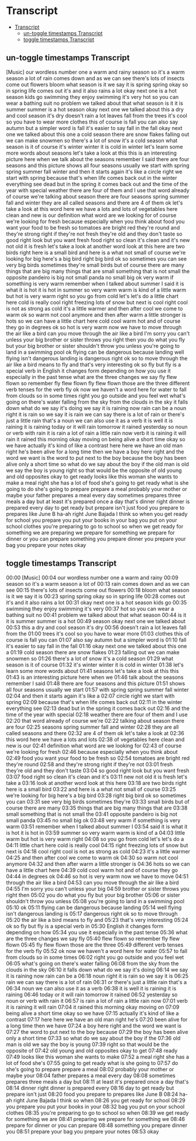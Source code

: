 # Transcript

- [Transcript](#transcript)
  - [un-toggle timestamps Transcript](#un-toggle-timestamps-transcript)
  - [toggle timestamps Transcript](#toggle-timestamps-transcript)

## un-toggle timestamps Transcript

[Music]
our wordless number one a warm and rainy
season so it's a warm season a lot of
rain comes down and as we can see
there's lots of insects come out flowers
bloom what season is it we say it is
spring spring okay so in spring life
comes out it's and it also rains a lot
okay next one is a hot season kids go
swimming they enjoy swimming it's very
hot so you can wear a bathing suit no
problem we talked about that what season
is it it is summer summer is a hot
season okay next one we talked about
this a dry and cool season it's dry
doesn't rain a lot leaves fall from the
trees it's cool so you have to wear more
clothes this of course is fall you can
also say autumn but a simpler word is
fall it's easier to say fall in the fall
okay next one we talked about this one a
cold season there are snow flakes
falling out we can make snowmen so
there's a lot of snow it's a cold season
what season is it of course
it's winter winter it is cold in winter
let's learn some more words about
seasons let's take a look at this this
is an interesting picture here when we
talk about the seasons remember I said
there are four seasons and this picture
shows all four seasons usually we start
with spring spring summer fall winter
and then it starts again it's like a
circle right we start with spring
because that's when life comes back out
in the winter everything see
dead but in the spring it comes back out
and the time of the year with special
weather there are four of them and I use
that word already of course we're
talking about season there are four
seasons spring summer fall and winter
they are all called seasons and there
are 4 of them ok let's take a look at
this word here we have a lots and lots
of vegetables here clean and new is our
definition what word are we looking for
of course we're looking for fresh
because especially when you think about
food you want your food to be fresh so
tomatoes are bright red they're round
and they're strong right if they're not
fresh they're old and they don't taste
so good right look but you want fresh
food right so clean it's clean and it's
new not old it is fresh let's take a
look at another word look at this here
are two birds right here is a small bird
and here is a what not small of course
we're looking for big here's a big bird
right big bird ok so sometimes you can
see very big birds sometimes they're
small birds but of course there are many
things that are big many things that are
small something that is not small the
opposite pandeiro is big not small panda
no small big ok
very warm if something is very warm
remember when I talked about summer I
said it is what it is hot it is hot in
summer so very warm warm is kind of a
little warm but hot is very warm right
so you go from cold let's let's do a
little chart here cold is really cool
right freezing lots of snow but next is
cool right cool is not as strong as cold
it's a little warmer
and then after cool we come to warm ok
so warm not cool anymore
and then after warm a little stronger is
hots so we can have a little chart here
cold cool warm hot and of course they go
in degrees ok
so hot is very warm now we have to move
through the air like a bird
can you move through the air like a bird
I'm sorry you can't unless your big
brother or sister throws you right then
you do what you fly but your big brother
or sister shouldn't throw you unless
you're going to land in a swimming pool
ok
flying can be dangerous because landing
well flying isn't dangerous landing is
dangerous right ok so to move through
the air like a bird means to fly and
that's very interesting
ok so fly but fly is a special verb in
English it changes form depending on how
you use it especially in the past tense
what are the three changes we say fly
flew flown so remember fly flew flown
fly flew flown those are the three
different verb tenses for the verb fly
ok now we haven't a word here for water
to fall from clouds so in some times
right you go outside and you feel wet
what's going on there's water falling
from the sky from the clouds in the sky
it falls down what do we say it's doing
we say it is raining now rain can be a
noun right it is rain so we say it is
rain we can say there is a lot of rain
or there's just a little rain that's a
noun we can also use it as a verb
it is well it is raining it is raining
today or it will rain tomorrow it rained
yesterday so noun or verb with rain it
is rain a lot of rain a little rain now
verb it is raining it will rain
it rained this morning okay moving on
being alive a short time okay so we have
actually it's kind of like a contrast
here here we have an old man right he's
been alive for a long time then we have
a boy here right and the word we want is
the word to put next to the boy because
the boy has been alive only a short time
so what do we say about the boy if the
old man is old we say the boy is young
right so that would be the opposite of
old young and old opposites okay to get
ready
looks like this woman she wants to make
a meal right she has a lot of food she's
going to get ready what is she going to
do she's going to prepare prepare a meal
probably your mother or maybe your
father prepares a meal every day
sometimes prepares three meals a day but
at least it's prepared once a day that's
dinner right dinner is prepared every
day to get ready but prepare isn't just
food you prepare to prepares like June B
ha-ah right June Bajada I think so when
you get ready for school
you prepare you put your books in your
bag you put on your school clothes
you're preparing to go to school so when
we get ready for something we are
preparing we prepare for something we
prepare for dinner or you can prepare
something you prepare dinner you
prepare your bag you prepare your notes
okay

## toggle timestamps Transcript

00:00
[Music]
00:04
our wordless number one a warm and rainy
00:09
season so it's a warm season a lot of
00:13
rain comes down and as we can see
00:15
there's lots of insects come out flowers
00:18
bloom what season is it we say it is
00:23
spring spring okay so in spring life
00:28
comes out it's and it also rains a lot
00:31
okay next one is a hot season kids go
00:35
swimming they enjoy swimming it's very
00:37
hot so you can wear a bathing suit no
00:41
problem we talked about that what season
00:44
is it it is summer summer is a hot
00:49
season okay next one we talked about
00:53
this a dry and cool season it's dry
00:56
doesn't rain a lot leaves fall from the
01:00
trees it's cool so you have to wear more
01:03
clothes this of course is fall you can
01:07
also say autumn but a simpler word is
01:10
fall it's easier to say fall in the fall
01:16
okay next one we talked about this one a
01:19
cold season there are snow flakes
01:23
falling out we can make snowmen so
01:26
there's a lot of snow it's a cold season
01:29
what season is it of course
01:32
it's winter winter it is cold in winter
01:38
let's learn some more words about
01:41
seasons let's take a look at this this
01:43
is an interesting picture here when we
01:46
talk about the seasons remember I said
01:48
there are four seasons and this picture
01:51
shows all four seasons usually we start
01:57
with spring spring summer fall winter
02:04
and then it starts again it's like a
02:07
circle right we start with spring
02:09
because that's when life comes back out
02:11
in the winter everything see
02:13
dead but in the spring it comes back out
02:16
and the time of the year with special
02:18
weather there are four of them and I use
02:20
that word already of course we're
02:22
talking about season there are four
02:25
seasons spring summer fall and winter
02:28
they are all called seasons and there
02:32
are 4 of them ok let's take a look at
02:36
this word here we have a lots and lots
02:38
of vegetables here clean and new is our
02:41
definition what word are we looking for
02:43
of course we're looking for fresh
02:46
because especially when you think about
02:49
food you want your food to be fresh so
02:54
tomatoes are bright red they're round
02:58
and they're strong right if they're not
03:01
fresh they're old and they don't taste
03:04
so good right look but you want fresh
03:07
food right so clean it's clean and it's
03:11
new not old it is fresh let's take a
03:16
look at another word look at this here
03:18
are two birds right here is a small bird
03:22
and here is a what not small of course
03:25
we're looking for big here's a big bird
03:28
right big bird ok so sometimes you can
03:31
see very big birds sometimes they're
03:33
small birds but of course there are many
03:35
things that are big many things that are
03:38
small something that is not small the
03:41
opposite pandeiro is big not small panda
03:45
no small big ok
03:48
very warm if something is very warm
03:51
remember when I talked about summer I
03:54
said it is what it is hot it is hot in
03:59
summer so very warm warm is kind of a
04:03
little warm but hot is very warm right
04:08
so you go from cold let's let's do a
04:11
little chart here cold is really cool
04:15
right freezing lots of snow but next is
04:18
cool right cool is not as strong as cold
04:23
it's a little warmer
04:25
and then after cool we come to warm ok
04:30
so warm not cool anymore
04:32
and then after warm a little stronger is
04:36
hots so we can have a little chart here
04:39
cold cool warm hot and of course they go
04:44
in degrees ok
04:46
so hot is very warm now we have to move
04:51
through the air like a bird
04:53
can you move through the air like a bird
04:55
I'm sorry you can't unless your big
04:59
brother or sister throws you right then
05:02
you do what you fly but your big brother
05:06
or sister shouldn't throw you unless
05:08
you're going to land in a swimming pool
05:10
ok
05:11
flying can be dangerous because landing
05:14
well flying isn't dangerous landing is
05:17
dangerous right ok so to move through
05:20
the air like a bird means to fly and
05:23
that's very interesting
05:24
ok so fly but fly is a special verb in
05:30
English it changes form depending on how
05:34
you use it especially in the past tense
05:36
what are the three changes we say fly
05:40
flew flown so remember fly flew flown
05:45
fly flew flown those are the three
05:49
different verb tenses for the verb fly
05:52
ok now we haven't a word here for water
05:57
to fall from clouds so in some times
06:02
right you go outside and you feel wet
06:05
what's going on there's water falling
06:08
from the sky from the clouds in the sky
06:10
it falls down what do we say it's doing
06:14
we say it is raining now rain can be a
06:18
noun right it is rain so we say it is
06:25
rain we can say there is a lot of rain
06:31
or there's just a little rain that's a
06:34
noun we can also use it as a verb
06:38
it is well it is raining it is raining
06:46
today or it will rain tomorrow it rained
06:52
yesterday so noun or verb with rain it
06:57
is rain a lot of rain a little rain now
07:01
verb it is raining it will rain
07:04
it rained this morning okay moving on
07:09
being alive a short time okay so we have
07:15
actually it's kind of like a contrast
07:17
here here we have an old man right he's
07:20
been alive for a long time then we have
07:24
a boy here right and the word we want is
07:27
the word to put next to the boy because
07:29
the boy has been alive only a short time
07:33
so what do we say about the boy if the
07:36
old man is old we say the boy is young
07:39
right so that would be the opposite of
07:42
old young and old opposites okay to get
07:48
ready
07:49
looks like this woman she wants to make
07:52
a meal right she has a lot of food she's
07:55
going to get ready what is she going to
07:57
do she's going to prepare prepare a meal
08:02
probably your mother or maybe your
08:04
father prepares a meal every day
08:08
sometimes prepares three meals a day but
08:11
at least it's prepared once a day that's
08:14
dinner right dinner is prepared every
08:16
day to get ready but prepare isn't just
08:20
food you prepare to prepares like June B
08:24
ha-ah right June Bajada I think so when
08:26
you get ready for school
08:29
you prepare you put your books in your
08:32
bag you put on your school clothes
08:35
you're preparing to go to school so when
08:39
we get ready for something we are
08:41
preparing we prepare for something we
08:46
prepare for dinner or you can prepare
08:48
something you prepare dinner you
08:51
prepare your bag you prepare your notes
08:53
okay
